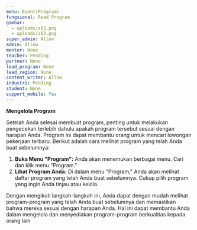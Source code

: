 ```yaml
---
menu: Event(Program)
fungsional: Read Program
gambar:
  - uploads/z63.png
  - uploads/z62.png
super_admin: Allow
admin: Allow
mentor: None
teacher: Pending
partner: None
lead_program: None
lead_region: None
content_writer: Allow
industri: Pending
student: None
support_mobile: Yes
---
```

**Mengelola Program**

Setelah Anda selesai membuat program, penting untuk melakukan pengecekan terlebih dahulu apakah program tersebut sesuai dengan harapan Anda. Program ini dapat membantu orang untuk mencari lowongan pekerjaan terbaru. Berikut adalah cara melihat program yang telah Anda buat sebelumnya:

1. **Buka Menu "Program":**  Anda akan menemukan berbagai menu. Cari dan klik menu "Program."
2. **Lihat Program Anda:** Di dalam menu "Program," Anda akan melihat daftar program yang telah Anda buat sebelumnya. Cukup pilih program yang ingin Anda tinjau atau kelola.

Dengan mengikuti langkah-langkah ini, Anda dapat dengan mudah melihat program-program yang telah Anda buat sebelumnya dan memastikan bahwa mereka sesuai dengan harapan Anda. Hal ini dapat membantu Anda dalam mengelola dan menyediakan program-program berkualitas kepada orang lain